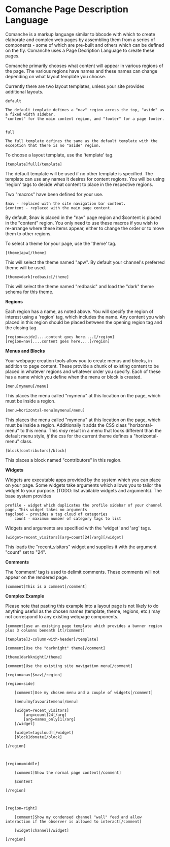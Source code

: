 Comanche Page Description Language
==================================


Comanche is a markup language similar to bbcode with which to create elaborate and complex web pages by assembling them from a series of components - some of which are pre-built and others which can be defined on the fly. Comanche uses a Page Decription Language to create these pages.

Comanche primarily chooses what content will appear in various regions of the page. The various regions have names and these names can change depending on what layout template you choose.

Currently there are two layout templates, unless your site provides additional layouts. 

	default

	The default template defines a "nav" region across the top, "aside" as a fixed width sidebar, 
	"content" for the main content region, and "footer" for a page footer.


	full

	The full template defines the same as the default template with the exception that there is no "aside" region.


To choose a layout template, use the 'template' tag.

	[template]full[/template]


The default template will be used if no other template is specified. The template can use any names it desires for content regions. You will be using 'region' tags to decide what content to place in the respective regions.


Two "macros" have been defined for your use.

	$nav - replaced with the site navigation bar content.
	$content - replaced with the main page content.


By default, $nav is placed in the "nav" page region and $content is placed in the "content" region. You only need to use these macros if you wish to re-arrange where these items appear, either to change the order or to move them to other regions.


To select a theme for your page, use the 'theme' tag.

	[theme]apw[/theme]

This will select the theme named "apw". By default your channel's preferred theme will be used.

	[theme=dark]redbasic[/theme]

This will select the theme named "redbasic" and load the "dark" theme schema for this theme. 

**Regions**

Each region has a name, as noted above. You will specify the region of interest using a 'region' tag, which includes the name. Any content you wish placed in this region should be placed between the opening region tag and the closing tag.

	[region=aside]....content goes here....[/region]
	[region=nav]....content goes here....[/region]



**Menus and Blocks**

Your webpage creation tools allow you to create menus and blocks, in addition to page content. These provide a chunk of existing content to be placed in whatever regions and whatever order you specify. Each of these has a name which you define when the menu or block is created.

	[menu]mymenu[/menu]

This places the menu called "mymenu" at this location on the page, which must be inside a region. 

	[menu=horizontal-menu]mymenu[/menu]

This places the menu called "mymenu" at this location on the page, which must be inside a region. Additionally it adds the CSS class "horizontal-menu" to this menu. This *may* result in a menu that looks different than the default menu style, *if* the css for the current theme defines a "horizontal-menu" class. 


	[block]contributors[/block]

This places a block named "contributors" in this region.


**Widgets**

Widgets are executable apps provided by the system which you can place on your page. Some widgets take arguments which allows you to tailor the widget to your purpose. (TODO: list available widgets and arguments). The base system provides

	profile - widget which duplicates the profile sidebar of your channel page. This widget takes no arguments
	tagcloud - provides a tag cloud of categories
		count - maximum number of category tags to list	



Widgets and arguments are specified with the 'widget' and 'arg' tags.

	[widget=recent_visitors][arg=count]24[/arg][/widget]

This loads the "recent_visitors" widget and supplies it with the argument "count" set to "24". 
 

**Comments**

The 'comment' tag is used to delimit comments. These comments will not appear on the rendered page.

	[comment]This is a comment[/comment] 
	
 

**Complex Example**

Please note that pasting this example into a layout page is not likely to do anything useful as the chosen names (template, theme, regions, etc.) may not correspond to any existing webpage components.  

	[comment]use an existing page template which provides a banner region plus 3 columns beneath it[/comment]

	[template]3-column-with-header[/template]

	[comment]Use the "darknight" theme[/comment]

	[theme]darkknight[/theme]

	[comment]Use the existing site navigation menu[/comment]

	[region=nav]$nav[/region]

	[region=side]

		[comment]Use my chosen menu and a couple of widgets[/comment]

		[menu]myfavouritemenu[/menu]

		[widget=recent_visitors]
			[arg=count]24[/arg]
			[arg=names_only]1[/arg]
		[/widget]

		[widget=tagcloud][/widget]
		[block]donate[/block]

	[/region]



	[region=middle]

		[comment]Show the normal page content[/comment]

		$content

	[/region]



	[region=right]

		[comment]Show my condensed channel "wall" feed and allow interaction if the observer is allowed to interact[/comment]

		[widget]channel[/widget]

	[/region]


